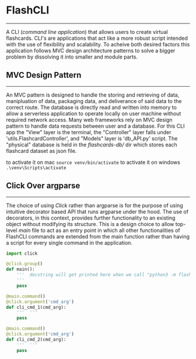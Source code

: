 # FlashCLI 
----------
A CLI (_command line application_) that allows users to create virtual flashcards. CLI's are applications that act like a more robust script intended with the use of flexibility and scalability. To acheive both desired factors this application follows MVC design architecture patterns to solve a bigger problem by dissolving it into smaller and module parts. 

## MVC Design Pattern 
---------------------
An MVC pattern is designed to handle the storing and retrieving of data, manipluation of data, packaging data, and deliverance of said data to the correct route. The database is directly read and written into memory to allow a serverless application to operate locally on user machine without required network access. Many web frameworks rely on MVC design pattern to handle data requests between user and a database. For this CLI app the "View" layer is the terminal, the "Controller" layer falls under 'utils.FlashcardController', and "Models" layer is 'db_API.py' script. The "physical" database is held in the _flashcards-db/_ dir which stores each flashcard dataset as json file. 

to activate it on mac `source venv/bin/activate`
to activate it on windows `.\venv\Scripts\activate`

## Click Over argparse
----------------------
The choice of using _Click_ rather than argparse is for the purpose of using intuitive decorator based API that runs argparse under the hood. The use of decorators, in this context, provides further functionality to an existing object without modifying its structure. This is a design choice to allow top-level _main_ file to act as an entry point in which all other functionalities of FlashCLI commands are extended from the main function rather than having a script for every single command in the application. 
```python
import click

@click.group()
def main():
    '''  docstring will get printed here when we call "python3 -m flashCLI --help"
    '''
    pass 

@main.command()
@click.argument('cmd_arg')
def cli_cmd_1(cmd_arg):
    '''  '''
    pass 

@main.command()
@click.argument('cmd_arg')
def cli_cmd_2(cmd_arg):
    '''  '''
    pass 
```